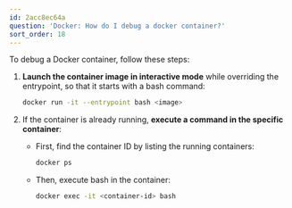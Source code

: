 ```yaml
---
id: 2acc8ec64a
question: 'Docker: How do I debug a docker container?'
sort_order: 18
---
```


To debug a Docker container, follow these steps:

1. **Launch the container image in interactive mode** while overriding the entrypoint, so that it starts with a bash command:
   
   ```bash
   docker run -it --entrypoint bash <image>
   ```

2. If the container is already running, **execute a command in the specific container**:

   - First, find the container ID by listing the running containers:
     
     ```bash
     docker ps
     ```
   
   - Then, execute bash in the container:
     
     ```bash
     docker exec -it <container-id> bash
     ```